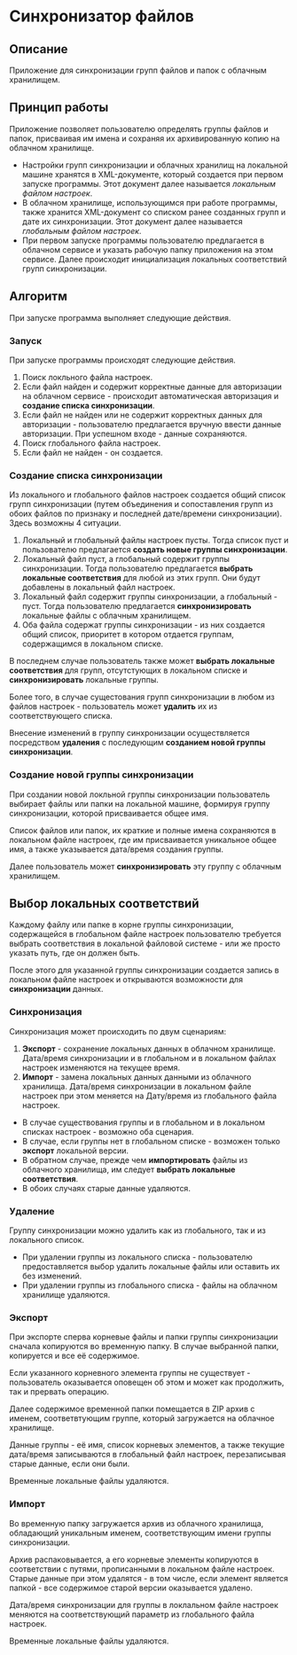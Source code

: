 # Синхронизатор файлов

## Описание

Приложение для синхронизации групп файлов и папок с облачным хранилищем.

## Принцип работы

Приложение позволяет пользователю определять группы файлов и папок, присваивая им имена и сохраняя их архивированную копию на облачном хранилище.

* Настройки групп синхронизации и облачных хранилищ на локальной машине хранятся в XML-документе, который создается при первом запуске программы. Этот документ далее называется *локальным файлом настроек*.
* В облачном хранилище, использующимся при работе программы, также хранится XML-документ со списком ранее созданных групп и дате их синхронизации. Этот документ далее называется *глобальным файлом настроек*.
* При первом запуске программы пользователю предлагается в облачном сервисе и указать рабочую папку приложения на этом сервисе. Далее происходит инициализация локальных соответствий групп синхронизации.

## Алгоритм

При запуске программа выполняет следующие действия.

### Запуск

При запуске программы происходят следующие действия.

1. Поиск локльного файла настроек.
2. Если файл найден и содержит корректные данные для авторизации на облачном сервисе - происходит автоматическая авторизация и **создание списка синхронизации**.
3. Если файл не найден или не содержит корректных данных для авторизации - пользователю предлагается вручную ввести данные авторизации. При успешном входе - данные сохраняются.
4. Поиск глобального файла настроек.
5. Если файл не найден - он создается.

### Создание списка синхронизации

Из локального и глобального файлов настроек создается общий список групп синхронизации (путем объединения и сопоставления групп из обоих файлов по признаку и последней дате/времени синхронизации). Здесь возможны 4 ситуации.

1. Локальный и глобальный файлы настроек пусты. Тогда список пуст и пользователю предлагается **создать новые группы синхронизации**.  
2. Локальный файл пуст, а глобальный содержит группы синхронизации. Тогда пользователю предлагается **выбрать локальные соответствия** для любой из этих групп. Они будут добавлены в локальный файл настроек.  
3. Локальный файл содержит группы синхронизации, а глобальный - пуст. Тогда пользователю предлагается **синхронизировать** локальные файлы с облачным хранилищем.  
4. Оба файла содержат группы синхронизации - из них создается общий список, приоритет в котором отдается группам, содержащимся в локальном списке.

В последнем случае пользователь также может **выбрать локальные соответствия** для групп, отсутстующих в локальном списке и **синхронизировать** локальные группы.

Более того, в случае сущестования групп синхронизации в любом из файлов настроек - пользователь может **удалить** их из соответствующего списка.

Внесение изменений в группу синхронизации осуществляется посредством **удаления** с последующим **созданием новой группы синхронизации**.

### Создание новой группы синхронизации

При создании новой локльной группы синхронизации пользователь выбирает файлы или папки на локальной машине, формируя группу синхронизации, которой присваивается общее имя.

Список файлов или папок, их краткие и полные имена сохраняются в локальном файле настроек, где им присваивается уникальное общее имя, а также указывается дата/время создания группы.

Далее пользователь может **синхронизировать** эту группу с облачным хранилищем.

## Выбор локальных соответствий

Каждому файлу или папке в корне группы синхронизации, содержащейся в глобальном файле настроек пользователю требуется выбрать соответствия в локальной файловой системе - или же просто указать путь, где он должен быть.

После этого для указанной группы синхронизации создается запись в локальном файле настроек и открываются возможности для **синхронизации** данных.

### Синхронизация

Синхронизация может происходить по двум сценариям: 

1. **Экспорт** - сохранение локальных данных в облачном хранилище. Дата/время синхронизации и в глобальном и в локальном файлах настроек изменяются на текущее время.
2. **Импорт** - замена локальных данных данными из облачного хранилища. Дата/время синхронизации в локальном файле настроек при этом меняется на Дату/время из глобального файла настроек.

* В случае существования группы и в глобальном и в локальном списках настроек - возможно оба сценария. 
* В случае, если группы нет в глобальном списке - возможен только **экспорт** локальной версии.
* В обратном случае, прежде чем **импортировать** файлы из облачного хранилища, им следует **выбрать локальные соответствия**.
* В обоих случаях старые данные удаляются.

### Удаление

Группу синхронизации можно удалить как из глобального, так и из локального список.

* При удалении группы из локального списка - пользователю предоставляется выбор удалить локальные файлы или оставить их без изменений.
* При удалении группы из глобального списка - файлы на облачном хранилище удаляются.

### Экспорт

При экспорте сперва корневые файлы и папки группы синхронизации сначала копируются во временную папку. В случае выбранной папки, копируется и все её содержимое.

Если указанного корневного элемента группы не существует - пользователь оказывается оповещен об этом и может как продолжить, так и прервать операцию.

Далее содержимое временной папки помещается в ZIP архив с именем, соответвтующим группе, который загружается на облачное хранилище.

Данные группы - её имя, список корневых элементов, а также текущие дата/время записываются в глобальный файл настроек, перезаписывая старые данные, если они были.

Временные локальные файлы удаляются.

### Импорт

Во временную папку загружается архив из облачного хранилища, обладающий уникальным именем, соответствующим имени группы синхронизации.

Архив распаковывается, а его корневые элементы копируются в соответствии с путями, прописанными в локальном файле настроек. Старые данные при этом удалятся - в том числе, если элемент является папкой - все содержимое старой версии оказывается удалено.

Дата/время синхронизации для группы в локлальном файле настроек меняются на соответствующий параметр из глобального файла настроек.

Временные локальные файлы удаляются.
